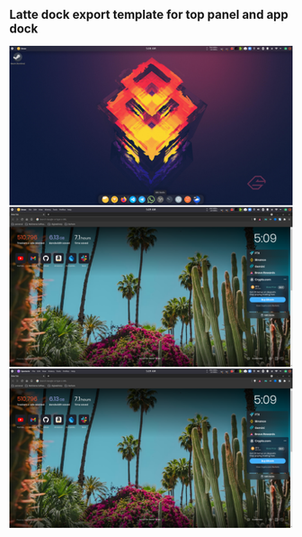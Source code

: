 ## Latte dock export template for top panel and app dock

<img src="assets/Screenshot_1.png?raw=true" alt="Latte dock template export screenshot Desktop Linux">
<img src="assets/Screenshot_2.png?raw=true" alt="Latte dock template export screenshot Window open 1 Linux">
<img src="assets/Screenshot_3.png?raw=true" alt="Latte dock template export screenshot Window open 2 Linux">